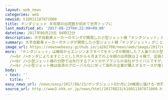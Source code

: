 ```yaml
---
layout: web_news
categories: web
newsid: k10011107871000
title: ホンダジェット 半年間の出荷数が初めて世界トップに
last_modified_at: '2017-08-23T04:22:00+09:00'
datetime: 2017年08月23日 04時22分
description: 大手自動車メーカーのホンダが開発した小型ジェット機「ホンダジェット」がことし６月までの半年間の出荷数で初めて世界でトップに立ちました。
summary: 大手自動車メーカーのホンダが開発した小型ジェット機「ホンダジェット」がことし６月までの半年間の出荷数で初めて世界でトップに立ちました。
image_url: https://newswebeasy.github.io/ja201708/news/web/image/2017/08/23/k10011107871000.jpg
more: 「ホンダジェット」は機体からエンジンまですべてをホンダが開発した７人乗りの小型ジェット機で、おととしからアメリカやヨーロッパなどで顧客への引き渡しが始まっています。<br
  /><br />ホンダによりますとことし１月から６月までの上半期の出荷数は２４機で、定員が１０人以下のジェット機として世界シェアの４０％を占め、初めてトップになったということです。<br
  /><br />小型ジェット機の分野では先行するアメリカやブラジルの会社がライバルですが、ホンダでは燃費のよさや余裕のある室内空間などが欧米の企業経営者などに高く評価され、受注を伸ばした結果だとしています。好調な受注を受けて、ホンダでは年間の生産量を現在の５０機から８０機程度に増やす計画です。<br
  /><br />小型ジェット機は経済のグローバル化に伴って海外の企業が購入するケースが増え、市場が拡大しているということで、この分野に新規参入した日本のメーカーがどこまでシェアを伸ばせるか注目されます。
body:
- text: ''
  title: ''
easy_news_url: /news/easy/2017/08/23/ホンダジェット6か月に24機客に届ける-世界で1番/
source_url: http://www3.nhk.or.jp/news/html/20170823/k10011107871000.html
...
```

